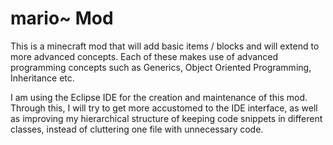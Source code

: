 # mario~ Mod
This is a minecraft mod that will add basic items / blocks and will extend to more advanced concepts.
Each of these makes use of advanced programming concepts such as Generics, Object Oriented Programming, Inheritance etc.

I am using the Eclipse IDE for the creation and maintenance of this mod. Through this, I will try to get more accustomed to the IDE interface, as well as improving my hierarchical structure of keeping code snippets in different classes, instead of cluttering one file with unnecessary code.